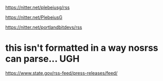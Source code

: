 https://nitter.net/plebeiusg/rss

https://nitter.net/PlebeiusG

https://nitter.net/portlandbitdevs/rss



# this isn't formatted in a way nosrss can parse... UGH
https://www.state.gov/rss-feed/press-releases/feed/